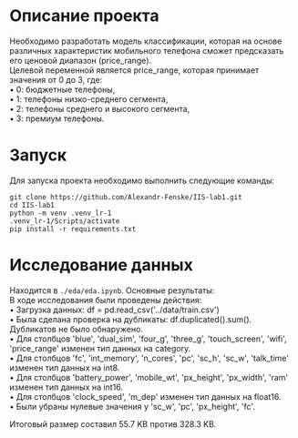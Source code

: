 # Описание проекта
Необходимо разработать модель классификации, которая на основе различных характеристик мобильного телефона сможет предсказать его ценовой диапазон (price_range). <br/>Целевой переменной является price_range, которая принимает значения от 0 до 3, где: <br/>
• 0: бюджетные телефоны, <br/>
• 1: телефоны низко-среднего сегмента, <br/>
• 2: телефоны среднего и высокого сегмента, <br/>
• 3: премиум телефоны. <br/>
#  Запуск
Для запуска проекта необходимо выполнить следующие команды: <br/>
```
git clone https://github.com/Alexandr-Fenske/IIS-lab1.git
cd IIS-lab1
python -m venv .venv_lr-1
.venv_lr-1/Scripts/activate
pip install -r requirements.txt
```
# Исследование данных
Находится в `./eda/eda.ipynb`. Основные результаты: <br/>
В ходе исследования были проведены действия: <br/>
• Загрузка данных: df = pd.read_csv('../data/train.csv') <br/>
• Была сделана проверка на дубликаты: df.duplicated().sum(). Дубликатов не было обнаружено. <br/>
• Для столбцов 'blue', 'dual_sim', 'four_g', 'three_g', 'touch_screen', 'wifi', 'price_range' изменен тип данных на category. <br/>
• Для столбцов 'fc', 'int_memory', 'n_cores', 'pc', 'sc_h', 'sc_w', 'talk_time' изменен тип данных на int8. <br/>
• Для столбцов 'battery_power', 'mobile_wt', 'px_height', 'px_width', 'ram' изменен тип данных на int16. <br/>
• Для столбцов 'clock_speed', 'm_dep' изменен тип данных на float16. <br/>
• Были убраны нулевые значения у 'sc_w', 'pc', 'px_height', 'fc'. <br/>

Итоговый размер составил 55.7 KB против 328.3 KB.
